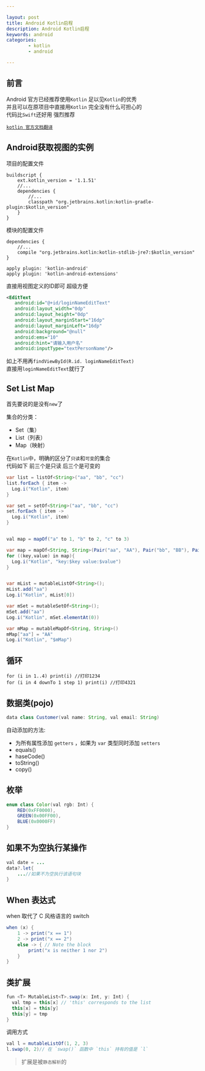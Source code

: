 ```yaml
---

layout: post
title: Android Kotlin启程
description: Android Kotlin启程
keywords: android
categories: 
        - kotlin
        - android

---
```



## 前言

  Android 官方已经推荐使用`Kotlin`   足以见`Kotlin`的优秀   
  并且可以在原项目中直接用`Kotlin` 完全没有什么可担心的  
  代码比`Swift`还好用 强烈推荐
  
  [`kotlin 官方文档翻译`](https://github.com/huanglizhuo/kotlin-in-chinese)
  
## Android获取视图的实例

项目的配置文件

```
buildscript {
    ext.kotlin_version = '1.1.51'
    //...
    dependencies {
        //...
        classpath "org.jetbrains.kotlin:kotlin-gradle-plugin:$kotlin_version"
    }
}
```

模块的配置文件

```
dependencies {
    //...
    compile "org.jetbrains.kotlin:kotlin-stdlib-jre7:$kotlin_version"
}

apply plugin: 'kotlin-android'
apply plugin: 'kotlin-android-extensions'
```

直接用视图定义的ID即可  超级方便
 
 ```xml
<EditText
    android:id="@+id/loginNameEditText"
    android:layout_width="0dp"
    android:layout_height="0dp"
    android:layout_marginStart="16dp"
    android:layout_marginLeft="16dp"
    android:background="@null"
    android:ems="10"
    android:hint="请输入用户名"
    android:inputType="textPersonName"/>
 ```
 
 如上不用再`findViewById(R.id. loginNameEditText)`  
 直接用`loginNameEditText`就行了
 
## Set List Map

首先要说的是没有`new`了  

集合的分类：

+ Set（集）
+ List（列表）
+ Map（映射）


在`Kotlin`中，明确的区分了`只读`和`可变`的集合  
代码如下 前三个是只读 后三个是可变的

```java
var list = listOf<String>("aa", "bb", "cc")
list.forEach { item ->
  Log.i("Kotlin", item)
}

var set = setOf<String>("aa", "bb", "cc")
set.forEach { item ->
  Log.i("Kotlin", item)
}


val map = mapOf("a" to 1, "b" to 2, "c" to 3)

var map = mapOf<String, String>(Pair("aa", "AA"), Pair("bb", "BB"), Pair("cc", "CC"));
for ((key,value) in map){
  Log.i("Kotlin", "key:$key value:$value")
}


var mList = mutableListOf<String>();
mList.add("aa")
Log.i("Kotlin", mList[0])

var mSet = mutableSetOf<String>();
mSet.add("aa")
Log.i("Kotlin", mSet.elementAt(0))

var mMap = mutableMapOf<String, String>()
mMap["aa"] = "AA"
Log.i("Kotlin", "$mMap")
```


## 循环

```
for (i in 1..4) print(i) //打印1234
for (i in 4 downTo 1 step 1) print(i) //打印4321
```

## 数据类(pojo)

```java
data class Customer(val name: String, val email: String)
```
自动添加的方法:

+ 为所有属性添加 `getters` ，如果为 `var` 类型同时添加 `setters` 
+ equals()   
+ haseCode()  
+ toString()   
+ copy()   


## 枚举

```java
enum class Color(val rgb: Int) {
    RED(0xFF0000),
    GREEN(0x00FF00),
    BLUE(0x0000FF)
}
```

## 如果不为空执行某操作

```java
val date = ...
data?.let{
    ...//如果不为空执行该语句块
}
```


## When 表达式

when 取代了 C 风格语言的 switch 

```java
when (x) {
    1 -> print("x == 1")
    2 -> print("x == 2")
    else -> { // Note the block
        print("x is neither 1 nor 2")
    }
}
```


## 类扩展

```java
fun <T> MutableList<T>.swap(x: Int, y: Int) {
  val tmp = this[x] // 'this' corresponds to the list
  this[x] = this[y]
  this[y] = tmp
}
```

调用方式

```java
val l = mutableListOf(1, 2, 3)
l.swap(0, 2)// 在 `swap()` 函数中 `this` 持有的值是 `l`
```

> 扩展是被`静态解析`的
